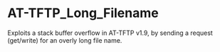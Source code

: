 # AT-TFTP_Long_Filename
Exploits a stack buffer overflow in AT-TFTP v1.9, by sending a request (get/write) for an overly long file name.
